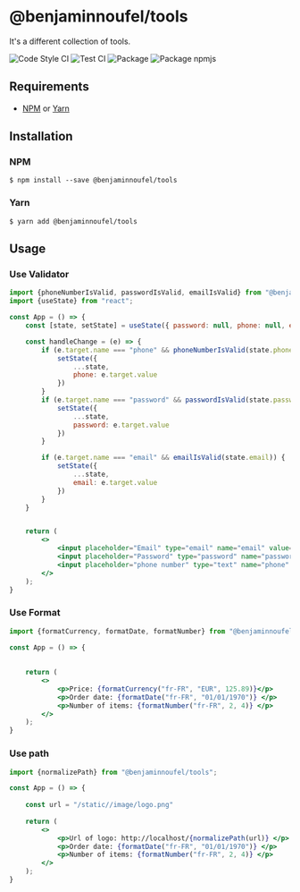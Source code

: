 # @benjaminnoufel/tools

It's a different collection of tools.

![Code Style CI](https://github.com/benjaminnoufel/tools/workflows/Code%20Style%20CI/badge.svg) ![Test CI](https://github.com/benjaminnoufel/tools/workflows/Test%20CI/badge.svg) ![Package](https://github.com/benjaminnoufel/tools/workflows/Package/badge.svg) ![Package npmjs](https://github.com/benjaminnoufel/tools/workflows/Package%20npmjs/badge.svg)

## Requirements

- [NPM][npm] or [Yarn][yarn]

## Installation

### NPM

```console
$ npm install --save @benjaminnoufel/tools
```

### Yarn

```console
$ yarn add @benjaminnoufel/tools
```

## Usage

### Use Validator
```jsx
import {phoneNumberIsValid, passwordIsValid, emailIsValid} from "@benjaminnoufel/tools";
import {useState} from "react";

const App = () => {
    const [state, setState] = useState({ password: null, phone: null, email: null})

    const handleChange = (e) => {
        if (e.target.name === "phone" && phoneNumberIsValid(state.phone)) {
            setState({
                ...state,
                phone: e.target.value
            })
        }
        if (e.target.name === "password" && passwordIsValid(state.password)) {
            setState({
                ...state,
                password: e.target.value
            })
        }

        if (e.target.name === "email" && emailIsValid(state.email)) {
            setState({
                ...state,
                email: e.target.value
            })
        }
    }       


    return (
        <>
            <input placeholder="Email" type="email" name="email" value={state.email} onChange={handleChange} />
            <input placeholder="Password" type="password" name="password" value={state.password} onChange={handleChange} />
            <input placeholder="phone number" type="text" name="phone" value={state.phone} onChange={handleChange} />
        </>
    );   
}

```


### Use Format
```jsx
import {formatCurrency, formatDate, formatNumber} from "@benjaminnoufel/tools";

const App = () => {
    
    
    return (
        <>
            <p>Price: {formatCurrency("fr-FR", "EUR", 125.89)}</p>
            <p>Order date: {formatDate("fr-FR", "01/01/1970")} </p>
            <p>Number of items: {formatNumber("fr-FR", 2, 4)} </p>
        </>
    );   
}

```

### Use path
```jsx
import {normalizePath} from "@benjaminnoufel/tools";

const App = () => {
    
    const url = "/static//image/logo.png"
    
    return (
        <>
            <p>Url of logo: http://localhost/{normalizePath(url)} </p>
            <p>Order date: {formatDate("fr-FR", "01/01/1970")} </p>
            <p>Number of items: {formatNumber("fr-FR", 2, 4)} </p>
        </>
    );   
}

```

[npm]: https://www.npmjs.com/
[yarn]: https://yarnpkg.com/

